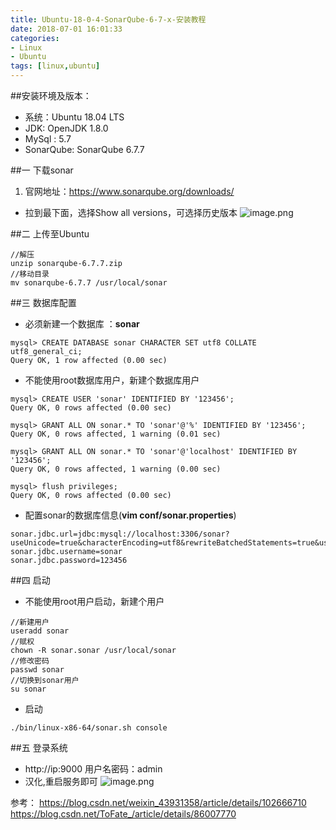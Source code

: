 ```yaml
---
title: Ubuntu-18-0-4-SonarQube-6-7-x-安装教程
date: 2018-07-01 16:01:33
categories: 
- Linux 
- Ubuntu
tags: [linux,ubuntu]
---
```



##安装环境及版本：
- 系统：Ubuntu 18.04 LTS
- JDK:  OpenJDK 1.8.0
- MySql : 5.7
- SonarQube: SonarQube 6.7.7

##一 下载sonar
1. 官网地址：https://www.sonarqube.org/downloads/
- 拉到最下面，选择Show all versions，可选择历史版本
![image.png](https://upload-images.jianshu.io/upload_images/2803682-89fef61dfdae3420.png?imageMogr2/auto-orient/strip%7CimageView2/2/w/1240)

##二 上传至Ubuntu
```
//解压
unzip sonarqube-6.7.7.zip
//移动目录
mv sonarqube-6.7.7 /usr/local/sonar
```

##三 数据库配置
- 必须新建一个数据库 ：**sonar**
```
mysql> CREATE DATABASE sonar CHARACTER SET utf8 COLLATE utf8_general_ci;
Query OK, 1 row affected (0.00 sec)
```
- 不能使用root数据库用户，新建个数据库用户
```
mysql> CREATE USER 'sonar' IDENTIFIED BY '123456'; 
Query OK, 0 rows affected (0.00 sec)

mysql> GRANT ALL ON sonar.* TO 'sonar'@'%' IDENTIFIED BY '123456';
Query OK, 0 rows affected, 1 warning (0.01 sec)

mysql> GRANT ALL ON sonar.* TO 'sonar'@'localhost' IDENTIFIED BY '123456';
Query OK, 0 rows affected, 1 warning (0.00 sec)

mysql> flush privileges;
Query OK, 0 rows affected (0.00 sec)
```
- 配置sonar的数据库信息(**vim conf/sonar.properties**)
```
sonar.jdbc.url=jdbc:mysql://localhost:3306/sonar?useUnicode=true&characterEncoding=utf8&rewriteBatchedStatements=true&useConfigs=maxPerformance&useSSL=false
sonar.jdbc.username=sonar
sonar.jdbc.password=123456
```
##四 启动
- 不能使用root用户启动，新建个用户
```
//新建用户
useradd sonar
//赋权
chown -R sonar.sonar /usr/local/sonar
//修改密码
passwd sonar
//切换到sonar用户
su sonar
```
- 启动
```
./bin/linux-x86-64/sonar.sh console
```
##五 登录系统
- http://ip:9000 用户名密码：admin
- 汉化,重启服务即可
![image.png](https://upload-images.jianshu.io/upload_images/2803682-5a113cd0cae5a532.png?imageMogr2/auto-orient/strip%7CimageView2/2/w/1240)



参考：
https://blog.csdn.net/weixin_43931358/article/details/102666710
https://blog.csdn.net/ToFate_/article/details/86007770

